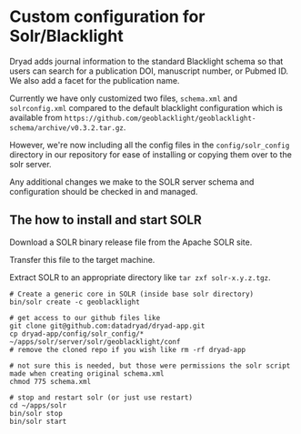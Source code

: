 # Custom configuration for Solr/Blacklight

Dryad adds journal information to the standard Blacklight schema so that users can search for a publication DOI, manuscript number, or Pubmed ID. We also add a facet for the publication name.

Currently we have only customized two files, `schema.xml` and `solrconfig.xml` compared to the default blacklight
configuration which is available from `https://github.com/geoblacklight/geoblacklight-schema/archive/v0.3.2.tar.gz`.

However, we're now including all the config files in the `config/solr_config` directory in our repository for ease
of installing or copying them over to the solr server.

Any additional changes we make to the SOLR server schema and configuration should be checked in and managed.

## The how to install and start SOLR

Download a SOLR binary release file from the Apache SOLR site.

Transfer this file to the target machine.

Extract SOLR to an appropriate directory like `tar zxf solr-x.y.z.tgz`.

```
# Create a generic core in SOLR (inside base solr directory)
bin/solr create -c geoblacklight
```

```
# get access to our github files like
git clone git@github.com:datadryad/dryad-app.git
cp dryad-app/config/solr_config/* ~/apps/solr/server/solr/geoblacklight/conf
# remove the cloned repo if you wish like rm -rf dryad-app

# not sure this is needed, but those were permissions the solr script made when creating original schema.xml
chmod 775 schema.xml
```

```
# stop and restart solr (or just use restart)
cd ~/apps/solr
bin/solr stop
bin/solr start
```
